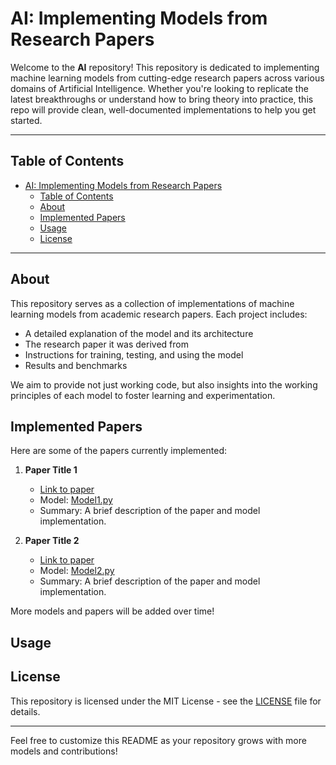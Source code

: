 

# AI: Implementing Models from Research Papers

Welcome to the **AI** repository! This repository is dedicated to implementing machine learning models from cutting-edge research papers across various domains of Artificial Intelligence. Whether you're looking to replicate the latest breakthroughs or understand how to bring theory into practice, this repo will provide clean, well-documented implementations to help you get started.

---

## Table of Contents

- [AI: Implementing Models from Research Papers](#ai-implementing-models-from-research-papers)
  - [Table of Contents](#table-of-contents)
  - [About](#about)
  - [Implemented Papers](#implemented-papers)
  - [Usage](#usage)
  - [License](#license)

---

## About

This repository serves as a collection of implementations of machine learning models from academic research papers. Each project includes:

- A detailed explanation of the model and its architecture
- The research paper it was derived from
- Instructions for training, testing, and using the model
- Results and benchmarks

We aim to provide not just working code, but also insights into the working principles of each model to foster learning and experimentation.

## Implemented Papers

Here are some of the papers currently implemented:

1. **Paper Title 1**  
   - [Link to paper](#)  
   - Model: [Model1.py](#)  
   - Summary: A brief description of the paper and model implementation.

2. **Paper Title 2**  
   - [Link to paper](#)  
   - Model: [Model2.py](#)  
   - Summary: A brief description of the paper and model implementation.

More models and papers will be added over time!


## Usage


## License

This repository is licensed under the MIT License - see the [LICENSE](LICENSE) file for details.

---

Feel free to customize this README as your repository grows with more models and contributions!